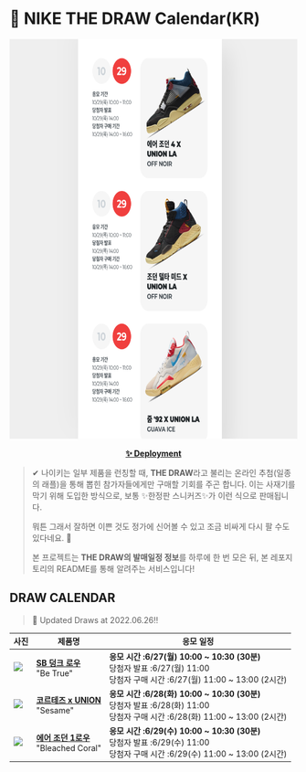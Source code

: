 # 👟 NIKE THE DRAW Calendar(KR)

<div align="center">
  <a href="https://junhoyeo.github.io/NIKE-THE-DRAW-Calendar/">
    <img src="./docs/images/preview.png" alt="Preview image of deployed application" height="700px" width="700px" />
  </a>
</div>

<p align="center">
  <a href="https://junhoyeo.github.io/NIKE-THE-DRAW-Calendar/">
    <strong>✨ Deployment</strong>
  </a>
</p>

> ✔ 나이키는 일부 제품을 런칭할 때, **THE DRAW**라고 불리는 온라인 추첨(일종의 래플)을 통해 뽑힌 참가자들에게만 구매할 기회를 주곤 합니다. 이는 사재기를 막기 위해 도입한 방식으로, 보통 ✨한정판 스니커즈✨가 이런 식으로 판매됩니다.
>
> 뭐튼 그래서 잘하면 이쁜 것도 정가에 신어볼 수 있고 조금 비싸게 다시 팔 수도 있다네요. 🤭
>
> 본 프로젝트는 **THE DRAW의 발매일정 정보**를 하루에 한 번 모은 뒤, 본 레포지토리의 README를 통해 알려주는 서비스입니다!

## DRAW CALENDAR

<!-- DRAW CALENDAR: START -->

> 👟 Updated Draws at 2022.06.26‼️

| 사진 | 제품명 | 응모 일정 |
| --- | ---- | ------- |
| <img src="https://static-breeze.nike.co.kr/kr/ko_kr/cmsstatic/product/DR4876-100/6e352aeb-19df-42e5-ac6a-c6b47892e079_primary.jpg?snkrBrowse" width="256" /> | <a href="https://www.nike.com/kr/launch/t/men/fw/action-outdoor/DR4876-100/SkC2TKo6Lhh/nike-sb-dunk-low-pro-betrue"><strong>SB 덩크 로우</strong><br /></a> "Be True" | <strong>응모 시간 :6/27(월) 10:00 ~ 10:30 (30분)</strong><br />당첨자 발표 :6/27(월) 11:00<br />당첨자 구매 시간 :6/27(월) 11:00 ~ 13:00 (2시간) |
| <img src="https://static-breeze.nike.co.kr/kr/ko_kr/cmsstatic/product/DR1413-200/84eadec9-fae9-4c80-8611-e719bfd68039_primary.jpg?snkrBrowse" width="256" /> | <a href="https://www.nike.com/kr/launch/t/men/fw/nike-sportswear/DR1413-200/0yS5u8V0QS/nike-cortez-sp"><strong>코르테즈 x UNION</strong><br /></a> "Sesame" | <strong>응모 시간 :6/28(화) 10:00 ~ 10:30 (30분)</strong><br />당첨자 발표 :6/28(화) 11:00<br />당첨자 구매 시간 :6/28(화) 11:00 ~ 13:00 (2시간) |
| <img src="https://static-breeze.nike.co.kr/kr/ko_kr/cmsstatic/product/CZ0790-061/753fce7c-fb79-493e-93a1-2093fefabe6f_primary.jpg?snkrBrowse" width="256" /> | <a href="https://www.nike.com/kr/launch/t/men/fw/basketball/CZ0790-061/hlA9qYhTry/air-jordan-1-retro-low-og"><strong>에어 조던 1로우</strong><br /></a> "Bleached Coral" | <strong>응모 시간 :6/29(수) 10:00 ~ 10:30 (30분)</strong><br />당첨자 발표 :6/29(수) 11:00<br />당첨자 구매 시간 :6/29(수) 11:00 ~ 13:00 (2시간) |

<!-- DRAW CALENDAR: END -->
